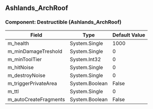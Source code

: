 ## Ashlands_ArchRoof

### Component: Destructible (Ashlands_ArchRoof)

|Field|Type|Default Value|
|-----|----|-------------|
|m_health|System.Single|1000|
|m_minDamageTreshold|System.Single|0|
|m_minToolTier|System.Int32|0|
|m_hitNoise|System.Single|0|
|m_destroyNoise|System.Single|0|
|m_triggerPrivateArea|System.Boolean|False|
|m_ttl|System.Single|0|
|m_autoCreateFragments|System.Boolean|False|

